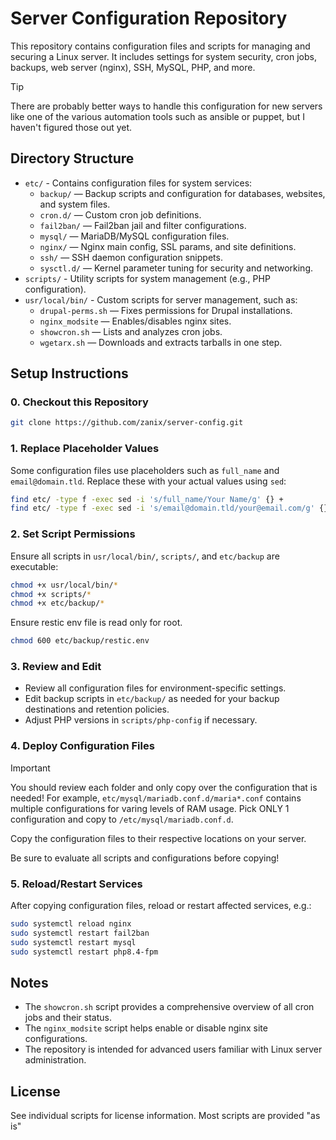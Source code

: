 # Server Configuration Repository

This repository contains configuration files and scripts for managing and securing a Linux server. It includes settings for system security, cron jobs, backups, web server (nginx), SSH, MySQL, PHP, and more.

> [!TIP]
> There are probably better ways to handle this configuration for new servers like one of the various automation tools such as ansible or puppet, but I haven't figured those out yet.

## Directory Structure

- `etc/` - Contains configuration files for system services:
  - `backup/` — Backup scripts and configuration for databases, websites, and system files.
  - `cron.d/` — Custom cron job definitions.
  - `fail2ban/` — Fail2ban jail and filter configurations.
  - `mysql/` — MariaDB/MySQL configuration files.
  - `nginx/` — Nginx main config, SSL params, and site definitions.
  - `ssh/` — SSH daemon configuration snippets.
  - `sysctl.d/` — Kernel parameter tuning for security and networking.
- `scripts/` - Utility scripts for system management (e.g., PHP configuration).
- `usr/local/bin/` - Custom scripts for server management, such as:
  - `drupal-perms.sh` — Fixes permissions for Drupal installations.
  - `nginx_modsite` — Enables/disables nginx sites.
  - `showcron.sh` — Lists and analyzes cron jobs.
  - `wgetarx.sh` — Downloads and extracts tarballs in one step.

## Setup Instructions

### 0. Checkout this Repository

```sh
git clone https://github.com/zanix/server-config.git
```

### 1. Replace Placeholder Values

Some configuration files use placeholders such as `full_name` and `email@domain.tld`.
Replace these with your actual values using `sed`:

```sh
find etc/ -type f -exec sed -i 's/full_name/Your Name/g' {} +
find etc/ -type f -exec sed -i 's/email@domain.tld/your@email.com/g' {} +
```

### 2. Set Script Permissions

Ensure all scripts in `usr/local/bin/`, `scripts/`, and `etc/backup` are executable:

```sh
chmod +x usr/local/bin/*
chmod +x scripts/*
chmod +x etc/backup/*
```

Ensure restic env file is read only for root.

```sh
chmod 600 etc/backup/restic.env
```

### 3. Review and Edit

- Review all configuration files for environment-specific settings.
- Edit backup scripts in `etc/backup/` as needed for your backup destinations and retention policies.
- Adjust PHP versions in `scripts/php-config` if necessary.

### 4. Deploy Configuration Files

> [!IMPORTANT]
> You should review each folder and only copy over the configuration that is needed!
> For example, `etc/mysql/mariadb.conf.d/maria*.conf` contains multiple configurations for varing levels of RAM usage.
> Pick ONLY 1 configuration and copy to `/etc/mysql/mariadb.conf.d`.

Copy the configuration files to their respective locations on your server.

Be sure to evaluate all scripts and configurations before copying!

### 5. Reload/Restart Services

After copying configuration files, reload or restart affected services, e.g.:

```sh
sudo systemctl reload nginx
sudo systemctl restart fail2ban
sudo systemctl restart mysql
sudo systemctl restart php8.4-fpm
```

## Notes

- The `showcron.sh` script provides a comprehensive overview of all cron jobs and their status.
- The `nginx_modsite` script helps enable or disable nginx site configurations.
- The repository is intended for advanced users familiar with Linux server administration.

## License

See individual scripts for license information. Most scripts are provided "as is"
